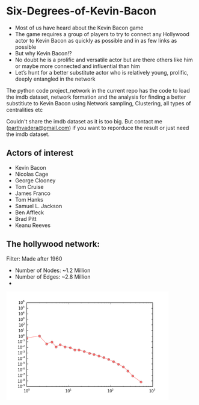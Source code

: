 # Six-Degrees-of-Kevin-Bacon

- Most of us have heard about the Kevin Bacon game
- The game requires a group of players to try to connect any Hollywood actor to Kevin Bacon as quickly as possible and in as few links as possible
- But why Kevin Bacon!?
- No doubt he is a prolific and versatile actor but are there others like him or maybe more connected and influential than him
- Let’s hunt for a better substitute actor who is relatively young, prolific, deeply entangled in the network

The python code project_network in the current repo has the code to load the imdb dataset, network formation and the analysis for finding a better substitiute to Kevin Bacon using Network sampling, Clustering, all types of centralities etc

Couldn't share the imdb dataset as it is too big. But contact me (parthvadera@gmail.com)  if you want to reporduce the result or just need the imdb dataset.

## Actors of interest 
- Kevin Bacon
- Nicolas Cage
- George Clooney
- Tom Cruise
- James Franco
- Tom Hanks 
- Samuel L. Jackson
- Ben Affleck
- Brad Pitt
- Keanu Reeves

## The hollywood network:
Filter: Made after 1960
- Number of Nodes: ~1.2 Million
- Number of Edges: ~2.8 Million
- 
![alt text](https://github.com/deep1blue/Six-Degrees-of-Kevin-Bacon/blob/master/degree%20dist.png "Description goes here")






